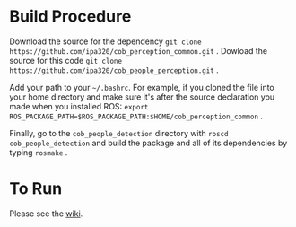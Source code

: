 Build Procedure
===============

Download the source for the dependency
`git clone https://github.com/ipa320/cob_perception_common.git` .
Dowload the source for this code
`git clone https://github.com/ipa320/cob_people_perception.git` .

Add your path to your `~/.bashrc`. For example, if you cloned the file into your home directory and make sure it's after the source declaration you made when you installed ROS:
`export ROS_PACKAGE_PATH=$ROS_PACKAGE_PATH:$HOME/cob_perception_common` .

Finally, go to the `cob_people_detection` directory with 
`roscd cob_people_detection`
and build the package and all of its dependencies by typing
`rosmake` .

To Run
======
Please see the [wiki](http://wiki.ros.org/cob_people_detection).
